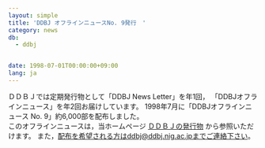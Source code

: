 ```yaml
---
layout: simple
title: 'DDBJ オフラインニュースNo. 9発行　'
category: news
db:
  - ddbj


date: 1998-07-01T00:00:00+09:00
lang: ja
---
```


ＤＤＢＪでは定期発行物として「DDBJ News Letter」を年1回， 「DDBJオフラインニュース」を年2回お届けしています。 1998年7月に「DDBJオフラインニュース No. 9」約6,000部を配布しました。<br>このオフラインニュースは，当ホームページ <a href="/activities/archives.html"> ＤＤＢＪの発行物</a> から参照いただけます。 また，配布を希望される方はddbj@ddbj.nig.ac.jpまでご連絡下さい。
